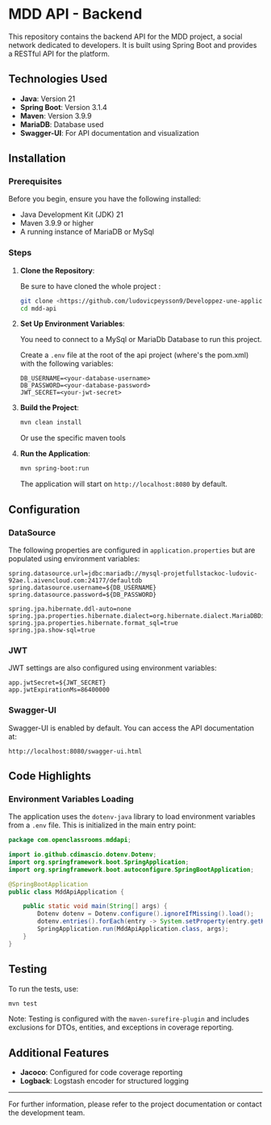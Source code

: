 # MDD API - Backend

This repository contains the backend API for the MDD project, a social network dedicated to developers. It is built using Spring Boot and provides a RESTful API for the platform. 

## Technologies Used

- **Java**: Version 21
- **Spring Boot**: Version 3.1.4
- **Maven**: Version 3.9.9
- **MariaDB**: Database used
- **Swagger-UI**: For API documentation and visualization

## Installation

### Prerequisites

Before you begin, ensure you have the following installed:

- Java Development Kit (JDK) 21
- Maven 3.9.9 or higher
- A running instance of MariaDB or MySql

### Steps

1. **Clone the Repository**:

    Be sure to have cloned the whole project :

   ```bash
   git clone <https://github.com/ludovicpeysson9/Developpez-une-application-full-stack-complete.git>
   cd mdd-api
   ```

2. **Set Up Environment Variables**:

    You need to connect to a MySql or MariaDb Database to run this project.

   Create a `.env` file at the root of the api project (where's the pom.xml) with the following variables:

   ```env
   DB_USERNAME=<your-database-username>
   DB_PASSWORD=<your-database-password>
   JWT_SECRET=<your-jwt-secret>
   ```

3. **Build the Project**:

   ```bash
   mvn clean install
   ```

   Or use the specific maven tools

4. **Run the Application**:

   ```bash
   mvn spring-boot:run
   ```

   The application will start on `http://localhost:8080` by default.

## Configuration

### DataSource

The following properties are configured in `application.properties` but are populated using environment variables:

```properties
spring.datasource.url=jdbc:mariadb://mysql-projetfullstackoc-ludovic-92ae.l.aivencloud.com:24177/defaultdb
spring.datasource.username=${DB_USERNAME}
spring.datasource.password=${DB_PASSWORD}

spring.jpa.hibernate.ddl-auto=none
spring.jpa.properties.hibernate.dialect=org.hibernate.dialect.MariaDBDialect
spring.jpa.properties.hibernate.format_sql=true
spring.jpa.show-sql=true
```

### JWT

JWT settings are also configured using environment variables:

```properties
app.jwtSecret=${JWT_SECRET}
app.jwtExpirationMs=86400000
```

### Swagger-UI

Swagger-UI is enabled by default. You can access the API documentation at:

```
http://localhost:8080/swagger-ui.html
```

## Code Highlights

### Environment Variables Loading

The application uses the `dotenv-java` library to load environment variables from a `.env` file. This is initialized in the main entry point:

```java
package com.openclassrooms.mddapi;

import io.github.cdimascio.dotenv.Dotenv;
import org.springframework.boot.SpringApplication;
import org.springframework.boot.autoconfigure.SpringBootApplication;

@SpringBootApplication
public class MddApiApplication {

    public static void main(String[] args) {
        Dotenv dotenv = Dotenv.configure().ignoreIfMissing().load();
        dotenv.entries().forEach(entry -> System.setProperty(entry.getKey(), entry.getValue()));
        SpringApplication.run(MddApiApplication.class, args);
    }
}
```

## Testing

To run the tests, use:

```bash
mvn test
```

Note: Testing is configured with the `maven-surefire-plugin` and includes exclusions for DTOs, entities, and exceptions in coverage reporting.

## Additional Features

- **Jacoco**: Configured for code coverage reporting
- **Logback**: Logstash encoder for structured logging

---

For further information, please refer to the project documentation or contact the development team.

